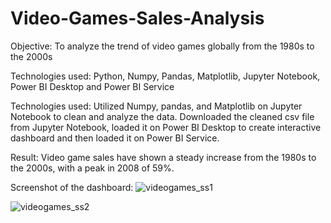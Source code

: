 # Video-Games-Sales-Analysis

Objective: To analyze the trend of video games globally from the 1980s to the 2000s 

Technologies used: Python, Numpy, Pandas, Matplotlib, Jupyter Notebook, Power BI Desktop and  Power BI Service

Technologies used: Utilized Numpy, pandas, and Matplotlib on Jupyter Notebook to clean and analyze the data. Downloaded the cleaned csv file from Jupyter Notebook, loaded it on Power BI Desktop to create interactive dashboard and then loaded it on Power BI Service.

Result: Video game sales have shown a steady increase from the 1980s to the 2000s, with a peak in 2008 of 59%.

Screenshot of the dashboard:
![videogames_ss1](https://user-images.githubusercontent.com/54434692/229277404-c70b27ea-1d44-414f-82a0-7ae551fc5cf9.PNG)

![videogames_ss2](https://user-images.githubusercontent.com/54434692/229277409-c15c2dc7-94db-468c-9169-21a73a9e7e3a.PNG)


